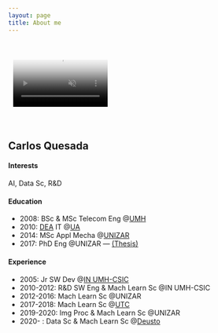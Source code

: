 ```yaml
---
layout: page
title: About me
---
```

<style>
video {text-align: center;}
</style>
<video autoplay loop muted playsinline disableRemotePlayback x-webkit-airplay="deny" disablePictureInPicture poster="/img/me.png" style="width: 192px; padding: 10px; transform: rotate(0deg); margin: 2em auto;">
  <source src="/img/me.webm" type="video/webm" />
  <source src="/img/me.mp4" type="video/mp4" />
</video>

## Carlos Quesada

#### Interests
AI, Data Sc, R&D

#### Education
* 2008: BSc & MSc Telecom Eng @[UMH](https://umh.es/)
* 2010: [DEA](https://en.wikipedia.org/wiki/Master_of_Advanced_Studies) IT @[UA](https://www.ua.es/)
* 2014: MSc Appl Mecha @[UNIZAR](http://www.unizar.es/)
* 2017: PhD Eng @UNIZAR — [(Thesis)](https://zaguan.unizar.es/record/59996/files/TESIS-2017-017.pdf)

#### Experience
* 2005: Jr SW Dev @[IN UMH-CSIC](http://in.umh-csic.es/)
* 2010-2012: R&D SW Eng & Mach Learn Sc @IN UMH-CSIC
* 2012-2016: Mach Learn Sc @UNIZAR
* 2017-2018: Mach Learn Sc @[UTC](https://www.utc.fr/)
* 2019-2020: Img Proc & Mach Learn Sc @UNIZAR
* 2020- : Data Sc & Mach Learn Sc @[Deusto](https://www.deusto.es/)